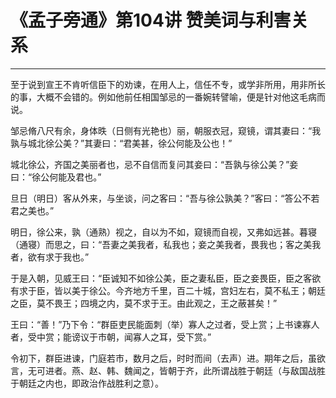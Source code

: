 # 《孟子旁通》第104讲 赞美词与利害关系

------

至于说到宣王不肯听信臣下的劝谏，在用人上，信任不专，或学非所用，用非所长的事，大概不会错的。例如他前任相国邹忌的一番婉转譬喻，便是针对他这毛病而说。

邹忌脩八尺有余，身体昳（日侧有光艳也）丽，朝服衣冠，窥镜，谓其妻曰：“我孰与城北徐公美？”其妻曰：“君美甚，徐公何能及公也！”

城北徐公，齐国之美丽者也，忌不自信而复问其妾曰：“吾孰与徐公美？”妾曰：“徐公何能及君也。”

旦日（明日）客从外来，与坐谈，问之客曰：“吾与徐公孰美？”客曰：“答公不若君之美也。”

明日，徐公来，孰（通熟）视之，自以为不如，窥镜而自视，又弗如远甚。暮寝（通寝）而思之，曰：“吾妻之美我者，私我也；妾之美我者，畏我也；客之美我者，欲有求于我也。”

于是入朝，见威王曰：“臣诚知不如徐公美，臣之妻私臣，臣之妾畏臣，臣之客欲有求于臣，皆以美于徐公。今齐地方千里，百二十城，宫妇左右，莫不私王；朝廷之臣，莫不畏王；四境之内，莫不求于王。由此观之，王之蔽甚矣！”

王曰：“善！”乃下令：“群臣吏民能面刺（举）寡人之过者，受上赏；上书谏寡人者，受中赏；能谤议于市朝，闻寡人之耳，受下赏。”

令初下，群臣进谏，门庭若市，数月之后，时时而间（去声）进。期年之后，虽欲言，无可进者。燕、赵、韩、魏闻之，皆朝于齐，此所谓战胜于朝廷（与敌国战胜于朝廷之内也，即政治作战胜利之意）。

